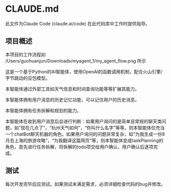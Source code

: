 # CLAUDE.md

此文件为Claude Code (claude.ai/code) 在此代码库中工作时提供指导。

## 项目概述

本项目的工作流程如 /Users/guohuanjun/Downloads/myagent_1/my_agent_flow.png 所示

这是一个基于Python的AI智能体，使用OpenAI的函数调用机制，配合火山引擎/字节跳动的豆包模型。

本智能体通过外部工具如天气信息和时间查询功能等等扩展其能力。

本智能体拥有用户消息的历史记忆功能，可以记住用户的历史消息。

本智能体拥有任务拆解和规划的能力。

本智能体在收到用户消息后会进行判断：如果用户询问的是简单且常规的聊天类问题，如“现在几点了”，“杭州天气如何”，“你叫什么名字”等等，则本智能体仅充当一个chatBot聊天机器的角色。如果用户询问的问题非常复杂，如“为我生成一份8月去上海的旅游攻略”，“为我翻译这篇网页”等，则本智能体变成taskPlanning的角色，首先进行任务拆解，将拆解的todo项交给用户确认，用户确认后逐项完成。


## 测试
每次开发完毕后应测试。如果测试未满足需求，必须详细检查代码的bug并修改。